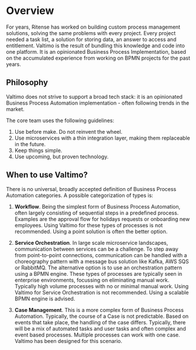 # Overview

For years, Ritense has worked on building custom process management solutions, solving the same problems with every project. Every project needed a task list, a solution for storing data, an answer to access and entitlement. Valtimo is the result of bundling this knowledge and code into one platform. It is an opinionated Business Process Implementation, based on the accumulated experience from working on BPMN projects for the past years.

## Philosophy
Valtimo does not strive to support a broad tech stack: it is an opinionated Business Process Automation implementation - often following trends in the market.  

The core team uses the following guidelines: 

1. Use before make. Do not reinvent the wheel.
2. Use microservices with a thin integration layer, making them replaceable in the future. 
3. Keep things simple. 
4. Use upcoming, but proven technology. 

## When to use Valtimo? 

There is no universal, broadly accepted definition of Business Process Automation categories. A possible categorization of types is: 

1.	**Workflow**. Being the simplest form of Business Process Automation, often largely consisting of sequential steps in a predefined process. Examples are the approval flow for holidays requests or onboarding new employees. Using Valtimo for these types of processes is not recommended. Using a point solution is often the better option. 

2.	**Service Orchestration**. In large scale microservice landscapes, communication between services can be a challenge. To step away from point-to-point connections, communication can be handled with a choreography pattern with a message bus solution like Kafka, AWS SQS or RabbitMQ. The alternative option is to use an orchestration pattern using a BPMN engine. These types of processes are typically seen in enterprise environments, focussing on eliminating manual work. Typically high volume processes with no or minimal manual work. Using Valtimo for Service Orchestration is not recommended. Using a scalable BPMN engine is advised. 

3.	**Case Management**. This is a more complex form of Business Process Automation. Typically, the course of a Case is not predictable. Based on events that take place, the handling of the case differs. Typically, there will be a mix of automated tasks and user tasks and often complex and event based processes. Multiple processes can work with one case. Valtimo has been designed for this scenario. 

